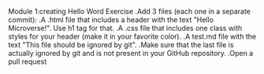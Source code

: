 Module 1:creating Hello Word Exercise
.Add 3 files (each one in a separate commit):
.A .html file that includes a header with the text "Hello Microverse!". Use h1 tag for that.
.A .css file that includes one class with styles for your header (make it in your favorite color).
.A test.md file with the text "This file should be ignored by git".
.Make sure that the last file is actually ignored by git and is not present in your GitHub repository.
.Open a pull request